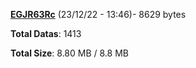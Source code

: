 [**EGJR63Rc**](/data/EGJR63Rc.txt) (23/12/22 - 13:46)- 8629 bytes

**Total Datas**: 1413

**Total Size**: 8.80 MB / 8.8 MB